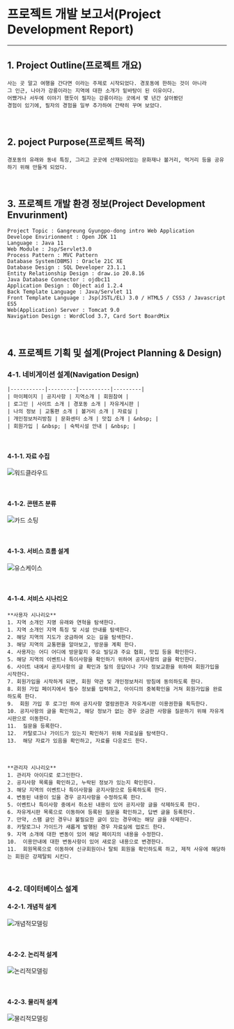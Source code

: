 # 프로젝트 개발 보고서(Project Development Report)
------------------------------------------------
## 1. Project Outline(프로젝트 개요)
    사는 곳 말고 여행을 간다면 이라는 주제로 시작되었다. 경포동에 한하는 것이 아니라 
    그 인근, 나아가 강릉이라는 지역에 대한 소개가 밑바탕이 된 이유이다.  
    어쨌거나 서두에 이야기 했듯이 필자는 강릉이라는 곳에서 몇 년간 살아봤던 
    경험이 있기에, 필자의 경험을 일부 추가하여 간략히 꾸며 보았다.

<br>

## 2. poject Purpose(프로젝트 목적)
    경포동의 유래와 동네 특징, 그리고 곳곳에 산재되어있는 문화재나 볼거리, 먹거리 등을 공유하기 위해 만들게 되었다.

<br>

## 3. 프로젝트 개발 환경 정보(Project Development Envurinment)
    Project Topic : Gangreung Gyungpo-dong intro Web Application
    Develope Envirionment : Open JDK 11
    Language : Java 11
    Web Module : Jsp/Servlet3.0
    Process Pattern : MVC Pattern
    Database System(DBMS) : Oracle 21C XE
    Database Design : SQL Developer 23.1.1
    Entity Relationship Design : draw.io 20.8.16
    Java Database Connector : ojdbc11
    Application Design : Object aid 1.2.4
    Back Template Language : Java/Servlet 11
    Front Template Language : Jsp(JSTL/EL) 3.0 / HTML5 / CSS3 / Javascript ES5
    Web(Application) Server : Tomcat 9.0
    Navigation Design : WordClod 3.7, Card Sort BoardMix


<br>

## 4. 프로젝트 기획 및 설계(Project Planning & Design)

### 4-1. 네비게이션 설계(Navigation Design)
    |-----------|---------|----------|---------|
    | 마이페이지 | 공지사항 | 지역소개 | 회원참여 |
    | 로그인 | 사이트 소개 | 경포동 소개 | 자유게시판 |
    | 나의 정보 | 교통편 소개 | 볼거리 소개 | 자료실 |
    | 개인정보처리방침 | 문화센터 소개 | 맛집 소개 | &nbsp; |
    | 회원가입 | &nbsp; | 숙박시설 안내 | &nbsp; |

<br>

#### 4-1-1. 자료 수집
![워드클라우드](./design/wordCloud.png)

<br>

#### 4-1-2. 콘텐츠 분류
![카드 소팅](./design/cardSorting.png)

<br>

#### 4-1-3. 서비스 흐름 설계
![유스케이스](./design/usecase1.png)

<br>

#### 4-1-4. 서비스 시나리오


    **사용자 시나리오**
    1. 지역 소개인 지명 유래와 연혁을 탐색한다.
    1. 지역 소개인 지역 특징 및 시설 안내를 탐색한다.
    2. 해당 지역의 지도가 궁금하여 오는 길을 탐색한다.
    3. 해당 지역의 교통편을 알아보고, 방문을 계획 한다.
    4. 사용자는 어디 어디에 방문할지 주요 빌딩과 주요 협회, 맛집 등을 확인한다.
    5. 해당 지역의 이벤트나 특이사항을 확인하기 위하여 공지사항의 글을 확인한다.
    6. 사이트 내에서 공지사항의 글 확인과 질의 응답이나 기타 정보교환을 위하여 회원가입을 시작한다.
    7. 회원가입을 시작하게 되면, 회원 약관 및 개인정보처리 방침에 동의하도록 한다.
    8. 회원 가입 페이지에서 필수 정보를 입력하고, 아이디의 중복확인을 거쳐 회원가입을 완료하도록 한다.
    9.  회원 가입 후 로그인 하여 공지사항 열람권한과 자유게시판 이용권한을 획득한다.
    10. 공지사항의 글을 확인하고, 해당 정보가 없는 경우 궁금한 사항을 질문하기 위해 자유게시판으로 이동한다.
    11.  질문을 등록한다.
    12.  카탈로그나 가이드가 있는지 확인하기 위해 자료실을 탐색한다.
    13.  해당 자료가 있음을 확인하고, 자료를 다운로드 한다.

<br>
    
    **관리자 시나리오**
    1. 관리자 아이디로 로그인한다.
    2. 공지사항 목록을 확인하고, 누락된 정보가 있는지 확인한다.
    3. 해당 지역의 이벤트나 특이사항을 공지사항으로 등록하도록 한다.
    4. 변동된 내용이 있을 경우 공지사항을 수정하도록 한다.
    5. 이벤트나 특이사항 중에서 취소된 내용이 있어 공지사항 글을 삭제하도록 한다.
    6. 자유게시판 목록으로 이동하여 등록된 질문을 확인하고, 답변 글을 등록한다.
    7. 만약, 스팸 글인 경우나 불필요한 글이 있는 경우에는 해당 글을 삭제한다.
    8. 카탈로그나 가이드가 새롭게 발행된 경우 자료실에 업로드 한다.
    9. 지역 소개에 대한 변동이 있어 해당 페이지의 내용을 수정한다.
    10.  이용안내에 대한 변동사항이 있어 새로운 내용으로 변경한다.
    11.  회원목록으로 이동하여 신규회원이나 탈퇴 회원을 확인하도록 하고, 제적 사유에 해당하는 회원은 강제탈퇴 시킨다.

<br>

### 4-2. 데이터베이스 설계


#### 4-2-1. 개념적 설계
![개념적모델링](./design/Info_ERD.png)

<br>

#### 4-2-2. 논리적 설계
![논리적모델링](./design/logical_erd.png)


<br>

#### 4-2-3. 물리적 설계
![물리적모델링](./design/Physical_erd.png)
